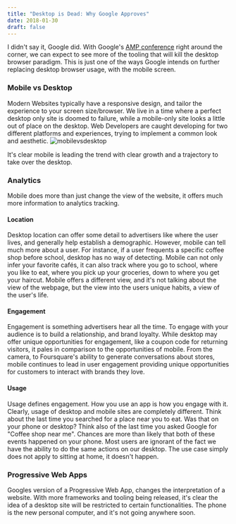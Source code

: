 ```yaml
---
title: "Desktop is Dead: Why Google Approves"
date: 2018-01-30
draft: false
---
```


I didn't say it, Google did. With Google's [AMP conference](https://www.ampproject.org/latest/blog/amp-conf-2018-turning-amsterdam-into-ampsterdam/) right around the corner, we can expect to see more of the tooling that will kill the desktop browser paradigm. This is just one of the ways Google intends on further replacing desktop browser usage, with the mobile screen.

### Mobile vs Desktop
Modern Websites typically have a responsive design, and tailor the experience to your screen size/browser. We live in a time where a perfect desktop only site is doomed to failure, while a mobile-only site looks a little out of place on the desktop. Web Developers are caught developing for two different platforms and experiences, trying to implement a common look and aesthetic.
![mobilevsdesktop](https://www.stonetemple.com/wp-content/uploads/2017/04/desktop-vs-mobile-visits-pie-chart.jpg)

It's clear mobile is leading the trend with clear growth and a trajectory to take over the desktop.

### Analytics

Mobile does more than just change the view of the website, it offers much more information to analytics tracking.
   
#### Location

Desktop location can offer some detail to advertisers like where the user lives, and generally help establish a demographic. However, mobile can tell much more about a user. For instance, if a user frequents a specific coffee shop before school, desktop has no way of detecting. Mobile can not only infer your favorite cafés, it can also track where you go to school, where you like to eat, where you pick up your groceries, down to where you get your haircut. Mobile offers a different view, and it's not talking about the view of the webpage, but the view into the users unique habits, a view of the user's life.

#### Engagement
Engagement is something advertisers hear all the time. To engage with your audience is to build a relationship, and brand loyalty. While desktop may offer unique opportunities for engagement, like a coupon code for returning visitors, it pales in comparison to the opportunities of mobile. From the camera, to Foursquare's ability to generate conversations about stores, mobile continues to lead in user engagement providing unique opportunities for customers to interact with brands they love.

#### Usage
Usage defines engagement. How you use an app is how you engage with it. Clearly, usage of desktop and mobile sites are completely different. Think about the last time you searched for a place near you to eat. Was that on your phone or desktop? Think also of the last time you asked Google for "Coffee shop near me". Chances are more than likely that both of these events happened on your phone. Most users are ignorant of the fact we have the ability to do the same actions on our desktop. The use case simply does not apply to sitting at home, it doesn't happen.

### Progressive Web Apps
Googles version of a Progressive Web App, changes the interpretation of a website. With more frameworks and tooling being released, it's clear the idea of a desktop site will be restricted to certain functionalities. The phone is the new personal computer, and it's not going anywhere soon.
